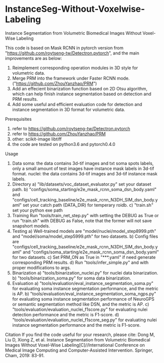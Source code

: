 # InstanceSeg-Without-Voxelwise-Labeling
Instance Segmentation from Volumetric Biomedical Images Without Voxel-Wise Labeling

This code is based on Mask RCNN in pytorch version from "https://github.com/roytseng-tw/Detectron.pytorch", and the main improvements are as below:
1) Reimplement corresponding operation modules in 3D style for volumetric data.
2) Merge PRM into the framework under Faster RCNN mode. ("https://github.com/ZhouYanzhao/PRM")
3) Add an effecient binarization function based on 2D Otsu algorithm, which can help finish instance segmentation based on detection and PRM results. 
4) Add some useful and efficient evaluation code for detection and instance segmentation in 3D format for volumetric data.

Prerequisites

1) refer to https://github.com/roytseng-tw/Detectron.pytorch 
2) refer to https://github.com/ZhouYanzhao/PRM
3) other:
         scikit-image
         libtiff
4) the code are tested on python3.6 and pytorch0.4.0

Usage

1) Data
   soma: the data contains 3d-tif images and txt soma spots labels, only a small amount of test images have instance mask labels in 3d-tif format.
   nuclei: the data contains 3d-tif images and 3d-tif instance mask labels.
2) Directory
   a) "lib/datasets/voc_dataset_evaluator.py" set your dataset path.
   b) "configs/soma_starting/e2e_mask_rcnn_soma_dsn_body.yaml" and "configs/cell_tracking_baseline/e2e_mask_rcnn_N3DH_SIM_dsn_body.yaml" set your catch path (DATA_DIR) for temperary roidb.
   c) "train.sh" set your python exe path
3) Training
   Run "tools/train_net_step.py" with setting the DEBUG as True or run "train.sh" with DEBUG as False, note that the former will not save snapshort models.
4) Testing
   a) Well-trained models are "model/nuclei/model_step8999.pth" and "model/soma/model_step5999.pth" for two datasets.
   b) Config files are "configs/cell_tracking_baseline/e2e_mask_rcnn_N3DH_SIM_dsn_body.yaml" and "configs/soma_starting/e2e_mask_rcnn_soma_dsn_body.yaml" for two datasets.
   c) Set PRM_ON as True in "***.yaml" if need generate corresponding PRM results.
   d) Run "tools/infer_simple.py" and with proper modifications to args.
5) Binarization
   a) "tools/binarization_nuclei.py" for nuclei data binarization.
   b) "tools/binarization_soma.py" for soma data binarization.
6) Evaluation
   a) "tools/evaluation/eval_instance_segmentation_soma.py" for evaluating soma instance segmentation performance, and the metric is AP.
   b) "tools/evaluation/eval_instance_segmentation_soma_ngps.py" for evaluating soma instance segmentation performance of NeuroGPS or semantic segmentation method like DSN, and the metric is AP.
   c) "tools/evaluation/evaluation_nuclei_f1score.py" for evaluating nulei detection performance and the metric is F1-score.
   d) "tools/evaluation/evaluation_nuclei_f1score_seg.py" for evaluating nulei instance segmentation performance and the metric is F1-score.

Citation
If you find the code useful for your research, please cite: 
Dong M, Liu D, Xiong Z, et al. Instance Segmentation from Volumetric Biomedical Images Without Voxel-Wise Labeling[C]//International Conference on Medical Image Computing and Computer-Assisted Intervention. Springer, Cham, 2019: 83-91.
